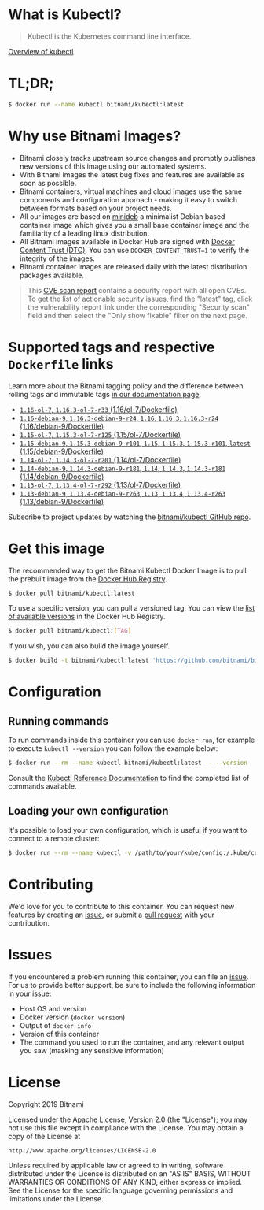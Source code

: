 
# What is Kubectl?

> Kubectl is the Kubernetes command line interface.

[Overview of kubectl](https://kubernetes.io/docs/reference/kubectl/overview/)

# TL;DR;

```bash
$ docker run --name kubectl bitnami/kubectl:latest
```

# Why use Bitnami Images?

* Bitnami closely tracks upstream source changes and promptly publishes new versions of this image using our automated systems.
* With Bitnami images the latest bug fixes and features are available as soon as possible.
* Bitnami containers, virtual machines and cloud images use the same components and configuration approach - making it easy to switch between formats based on your project needs.
* All our images are based on [minideb](https://github.com/bitnami/minideb) a minimalist Debian based container image which gives you a small base container image and the familiarity of a leading linux distribution.
* All Bitnami images available in Docker Hub are signed with [Docker Content Trust (DTC)](https://docs.docker.com/engine/security/trust/content_trust/). You can use `DOCKER_CONTENT_TRUST=1` to verify the integrity of the images.
* Bitnami container images are released daily with the latest distribution packages available.


> This [CVE scan report](https://quay.io/repository/bitnami/kubectl?tab=tags) contains a security report with all open CVEs. To get the list of actionable security issues, find the "latest" tag, click the vulnerability report link under the corresponding "Security scan" field and then select the "Only show fixable" filter on the next page.

# Supported tags and respective `Dockerfile` links

Learn more about the Bitnami tagging policy and the difference between rolling tags and immutable tags [in our documentation page](https://docs.bitnami.com/containers/how-to/understand-rolling-tags-containers/).


* [`1.16-ol-7`, `1.16.3-ol-7-r33` (1.16/ol-7/Dockerfile)](https://github.com/bitnami/bitnami-docker-kubectl/blob/1.16.3-ol-7-r33/1.16/ol-7/Dockerfile)
* [`1.16-debian-9`, `1.16.3-debian-9-r24`, `1.16`, `1.16.3`, `1.16.3-r24` (1.16/debian-9/Dockerfile)](https://github.com/bitnami/bitnami-docker-kubectl/blob/1.16.3-debian-9-r24/1.16/debian-9/Dockerfile)
* [`1.15-ol-7`, `1.15.3-ol-7-r125` (1.15/ol-7/Dockerfile)](https://github.com/bitnami/bitnami-docker-kubectl/blob/1.15.3-ol-7-r125/1.15/ol-7/Dockerfile)
* [`1.15-debian-9`, `1.15.3-debian-9-r101`, `1.15`, `1.15.3`, `1.15.3-r101`, `latest` (1.15/debian-9/Dockerfile)](https://github.com/bitnami/bitnami-docker-kubectl/blob/1.15.3-debian-9-r101/1.15/debian-9/Dockerfile)
* [`1.14-ol-7`, `1.14.3-ol-7-r201` (1.14/ol-7/Dockerfile)](https://github.com/bitnami/bitnami-docker-kubectl/blob/1.14.3-ol-7-r201/1.14/ol-7/Dockerfile)
* [`1.14-debian-9`, `1.14.3-debian-9-r181`, `1.14`, `1.14.3`, `1.14.3-r181` (1.14/debian-9/Dockerfile)](https://github.com/bitnami/bitnami-docker-kubectl/blob/1.14.3-debian-9-r181/1.14/debian-9/Dockerfile)
* [`1.13-ol-7`, `1.13.4-ol-7-r292` (1.13/ol-7/Dockerfile)](https://github.com/bitnami/bitnami-docker-kubectl/blob/1.13.4-ol-7-r292/1.13/ol-7/Dockerfile)
* [`1.13-debian-9`, `1.13.4-debian-9-r263`, `1.13`, `1.13.4`, `1.13.4-r263` (1.13/debian-9/Dockerfile)](https://github.com/bitnami/bitnami-docker-kubectl/blob/1.13.4-debian-9-r263/1.13/debian-9/Dockerfile)

Subscribe to project updates by watching the [bitnami/kubectl GitHub repo](https://github.com/bitnami/bitnami-docker-kubectl).

# Get this image

The recommended way to get the Bitnami Kubectl Docker Image is to pull the prebuilt image from the [Docker Hub Registry](https://hub.docker.com/r/bitnami/kubectl).

```bash
$ docker pull bitnami/kubectl:latest
```

To use a specific version, you can pull a versioned tag. You can view the [list of available versions](https://hub.docker.com/r/bitnami/kubectl/tags/) in the Docker Hub Registry.

```bash
$ docker pull bitnami/kubectl:[TAG]
```

If you wish, you can also build the image yourself.

```bash
$ docker build -t bitnami/kubectl:latest 'https://github.com/bitnami/bitnami-docker-kubectl.git#master:1.15/debian-9'
```

# Configuration

## Running commands

To run commands inside this container you can use `docker run`, for example to execute `kubectl --version` you can follow the example below:

```bash
$ docker run --rm --name kubectl bitnami/kubectl:latest -- --version
```

Consult the [Kubectl Reference Documentation](https://kubernetes.io/docs/reference/generated/kubectl/kubectl-commands) to find the completed list of commands available.

## Loading your own configuration

It's possible to load your own configuration, which is useful if you want to connect to a remote cluster:

```bash
$ docker run --rm --name kubectl -v /path/to/your/kube/config:/.kube/config bitnami/kubectl:latest
```

# Contributing

We'd love for you to contribute to this container. You can request new features by creating an [issue](https://github.com/bitnami/bitnami-docker-kubectl/issues), or submit a [pull request](https://github.com/bitnami/bitnami-docker-kubectl/pulls) with your contribution.

# Issues

If you encountered a problem running this container, you can file an [issue](https://github.com/bitnami/bitnami-docker-kubectl/issues). For us to provide better support, be sure to include the following information in your issue:

- Host OS and version
- Docker version (`docker version`)
- Output of `docker info`
- Version of this container
- The command you used to run the container, and any relevant output you saw (masking any sensitive information)

# License

Copyright 2019 Bitnami

Licensed under the Apache License, Version 2.0 (the "License");
you may not use this file except in compliance with the License.
You may obtain a copy of the License at

    http://www.apache.org/licenses/LICENSE-2.0

Unless required by applicable law or agreed to in writing, software
distributed under the License is distributed on an "AS IS" BASIS,
WITHOUT WARRANTIES OR CONDITIONS OF ANY KIND, either express or implied.
See the License for the specific language governing permissions and
limitations under the License.
